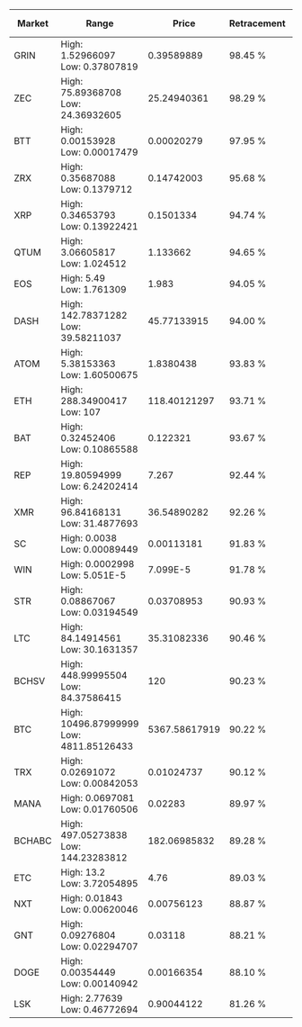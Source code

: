 | Market | Range | Price| Retracement | Doubles to 50% |
| --- | --- | --- | --- | --- |
| GRIN | High: 1.52966097<br />Low: 0.37807819 | 0.39589889 | 98.45 % | 2.41 |
| ZEC | High: 75.89368708<br />Low: 24.36932605 | 25.24940361 | 98.29 % | 1.99 |
| BTT | High: 0.00153928<br />Low: 0.00017479 | 0.00020279 | 97.95 % | 4.23 |
| ZRX | High: 0.35687088<br />Low: 0.1379712 | 0.14742003 | 95.68 % | 1.68 |
| XRP | High: 0.34653793<br />Low: 0.13922421 | 0.1501334 | 94.74 % | 1.62 |
| QTUM | High: 3.06605817<br />Low: 1.024512 | 1.133662 | 94.65 % | 1.80 |
| EOS | High: 5.49<br />Low: 1.761309 | 1.983 | 94.05 % | 1.83 |
| DASH | High: 142.78371282<br />Low: 39.58211037 | 45.77133915 | 94.00 % | 1.99 |
| ATOM | High: 5.38153363<br />Low: 1.60500675 | 1.8380438 | 93.83 % | 1.90 |
| ETH | High: 288.34900417<br />Low: 107 | 118.40121297 | 93.71 % | 1.67 |
| BAT | High: 0.32452406<br />Low: 0.10865588 | 0.122321 | 93.67 % | 1.77 |
| REP | High: 19.80594999<br />Low: 6.24202414 | 7.267 | 92.44 % | 1.79 |
| XMR | High: 96.84168131<br />Low: 31.4877693 | 36.54890282 | 92.26 % | 1.76 |
| SC | High: 0.0038<br />Low: 0.00089449 | 0.00113181 | 91.83 % | 2.07 |
| WIN | High: 0.0002998<br />Low: 5.051E-5 | 7.099E-5 | 91.78 % | 2.47 |
| STR | High: 0.08867067<br />Low: 0.03194549 | 0.03708953 | 90.93 % | 1.63 |
| LTC | High: 84.14914561<br />Low: 30.1631357 | 35.31082336 | 90.46 % | 1.62 |
| BCHSV | High: 448.99995504<br />Low: 84.37586415 | 120 | 90.23 % | 2.22 |
| BTC | High: 10496.87999999<br />Low: 4811.85126433 | 5367.58617919 | 90.22 % | 1.43 |
| TRX | High: 0.02691072<br />Low: 0.00842053 | 0.01024737 | 90.12 % | 1.72 |
| MANA | High: 0.0697081<br />Low: 0.01760506 | 0.02283 | 89.97 % | 1.91 |
| BCHABC | High: 497.05273838<br />Low: 144.23283812 | 182.06985832 | 89.28 % | 1.76 |
| ETC | High: 13.2<br />Low: 3.72054895 | 4.76 | 89.03 % | 1.78 |
| NXT | High: 0.01843<br />Low: 0.00620046 | 0.00756123 | 88.87 % | 1.63 |
| GNT | High: 0.09276804<br />Low: 0.02294707 | 0.03118 | 88.21 % | 1.86 |
| DOGE | High: 0.00354449<br />Low: 0.00140942 | 0.00166354 | 88.10 % | 1.49 |
| LSK | High: 2.77639<br />Low: 0.46772694 | 0.90044122 | 81.26 % | 1.80 |
